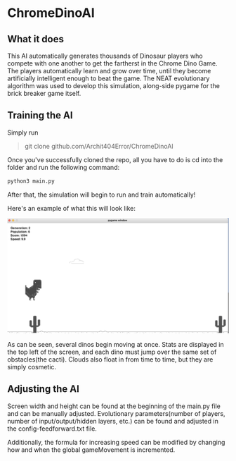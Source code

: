 # ChromeDinoAI
## What it does
This AI automatically generates thousands of Dinosaur players who compete with one another to get the fartherst in the Chrome Dino Game. The players automatically learn and grow over time, until they become artificially intelligent enough to beat the game. The NEAT evolutionary algorithm was used to develop this simulation, along-side pygame for the brick breaker game itself.

## Training the AI
Simply run 
> git clone github.com/Archit404Error/ChromeDinoAI

Once you've successfully cloned the repo, all you have to do is cd into the folder and run the following command:
```python
python3 main.py
```

After that, the simulation will begin to run and train automatically!

Here's an example of what this will look like:

<img src = dinotraining.png>

As can be seen, several dinos begin moving at once. Stats are displayed in the top left of the screen, and each dino must jump over the same set of obstacles(the cacti). Clouds also float in from time to time, but they are simply cosmetic.

## Adjusting the AI
Screen width and height can be found at the beginning of the main.py file and can be manually adjusted. Evolutionary parameters(number of players, number of input/output/hidden layers, etc.) can be found and adjusted in the config-feedforward.txt file.

Additionally, the formula for increasing speed can be modified by changing how and when the global gameMovement is incremented.
